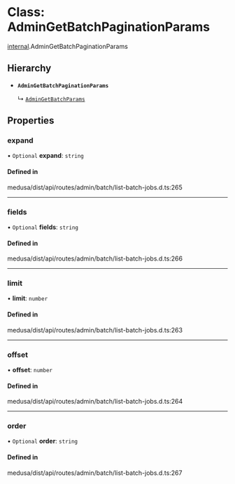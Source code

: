 # Class: AdminGetBatchPaginationParams

[internal](../modules/internal-2.md).AdminGetBatchPaginationParams

## Hierarchy

- **`AdminGetBatchPaginationParams`**

  ↳ [`AdminGetBatchParams`](internal-2.AdminGetBatchParams.md)

## Properties

### expand

• `Optional` **expand**: `string`

#### Defined in

medusa/dist/api/routes/admin/batch/list-batch-jobs.d.ts:265

___

### fields

• `Optional` **fields**: `string`

#### Defined in

medusa/dist/api/routes/admin/batch/list-batch-jobs.d.ts:266

___

### limit

• **limit**: `number`

#### Defined in

medusa/dist/api/routes/admin/batch/list-batch-jobs.d.ts:263

___

### offset

• **offset**: `number`

#### Defined in

medusa/dist/api/routes/admin/batch/list-batch-jobs.d.ts:264

___

### order

• `Optional` **order**: `string`

#### Defined in

medusa/dist/api/routes/admin/batch/list-batch-jobs.d.ts:267
